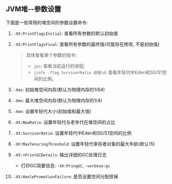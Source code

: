 ## JVM堆--参数设置

下面是一些常用的堆空间的参数设置命令:

1. `-XX:PrintFlagsInitial`: 查看所有参数的默认初始值

2. `-XX:PrintFlagsFinal`: 查看所有参数的最终值(可能存在修改, 不是初始值)

    > 具体查看某个参数的指令:
    > - `jps`: 查看当前运行的进程;
    > - `jinfo -flag SurvivorRatio 进程id`: 查看年轻代中Eden和S0/S1空间的比例。

3. `-Xms`: 初始堆空间内存(默认为物理内存的1/64)

4. `-Xmx`: 最大堆空间内存(默认为物理内存的1/4)

5. `-Xmn`: 设置年轻代大小(初始值和最大值)

6. `-XX:NewRatio`: 设置年轻代与老年代在堆空间的占比

7. `-XX:SurvivorRatio`: 设置年轻代中Eden和S0/S1空间的比例

8. `-XX:MaxTenuringThreshold`: 设置年轻代幸存者对象的最大年龄(默认15)

9. `-XX:+PrintGCDetails`: 输出详细的GC处理日志

    - 打印GC简要信息: `-XX:PringGC`, `-verbose:gc`

10. `-XX:HanlePromotionFailure`: 是否设置空间分配担保

